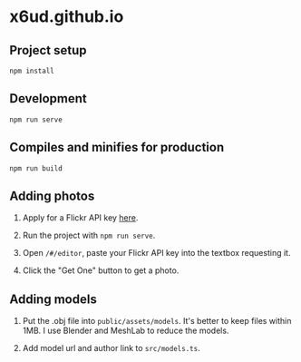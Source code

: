 # x6ud.github.io

## Project setup
```
npm install
```

## Development
```
npm run serve
```

## Compiles and minifies for production
```
npm run build
```

## Adding photos
1. Apply for a Flickr API key [here](https://www.flickr.com/services/apps/create/apply/).

2. Run the project with `npm run serve`.

3. Open `/#/editor`, paste your Flickr API key into the textbox requesting it.

4. Click the "Get One" button to get a photo.

## Adding models
1. Put the .obj file into `public/assets/models`. It's better to keep files within 1MB. I use Blender and MeshLab to reduce the models.

2. Add model url and author link to `src/models.ts`.
